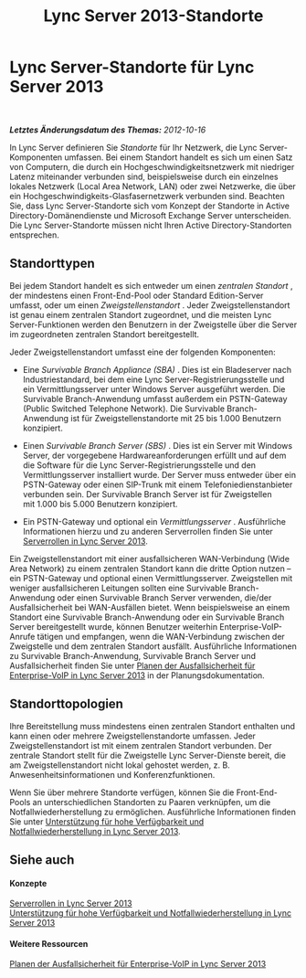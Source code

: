 ﻿---
title: Lync Server 2013-Standorte
TOCTitle: Standorte
ms:assetid: 022cb6dd-37e2-4882-a53e-5ddfdbc6f53a
ms:mtpsurl: https://technet.microsoft.com/de-de/library/Gg398076(v=OCS.15)
ms:contentKeyID: 49292990
ms.date: 05/19/2016
mtps_version: v=OCS.15
ms.translationtype: HT
---

# Lync Server-Standorte für Lync Server 2013

 

_**Letztes Änderungsdatum des Themas:** 2012-10-16_

In Lync Server definieren Sie *Standorte* für Ihr Netzwerk, die Lync Server-Komponenten umfassen. Bei einem Standort handelt es sich um einen Satz von Computern, die durch ein Hochgeschwindigkeitsnetzwerk mit niedriger Latenz miteinander verbunden sind, beispielsweise durch ein einzelnes lokales Netzwerk (Local Area Network, LAN) oder zwei Netzwerke, die über ein Hochgeschwindigkeits-Glasfasernetzwerk verbunden sind. Beachten Sie, dass Lync Server-Standorte sich vom Konzept der Standorte in Active Directory-Domänendienste und Microsoft Exchange Server unterscheiden. Die Lync Server-Standorte müssen nicht Ihren Active Directory-Standorten entsprechen.

## Standorttypen

Bei jedem Standort handelt es sich entweder um einen *zentralen Standort* , der mindestens einen Front-End-Pool oder Standard Edition-Server umfasst, oder um einen *Zweigstellenstandort* . Jeder Zweigstellenstandort ist genau einem zentralen Standort zugeordnet, und die meisten Lync Server-Funktionen werden den Benutzern in der Zweigstelle über die Server im zugeordneten zentralen Standort bereitgestellt.

Jeder Zweigstellenstandort umfasst eine der folgenden Komponenten:

  - Eine *Survivable Branch Appliance (SBA)* . Dies ist ein Bladeserver nach Industriestandard, bei dem eine Lync Server-Registrierungsstelle und ein Vermittlungsserver unter Windows Server ausgeführt werden. Die Survivable Branch-Anwendung umfasst außerdem ein PSTN-Gateway (Public Switched Telephone Network). Die Survivable Branch-Anwendung ist für Zweigstellenstandorte mit 25 bis 1.000 Benutzern konzipiert.

  - Einen *Survivable Branch Server (SBS)* . Dies ist ein Server mit Windows Server, der vorgegebene Hardwareanforderungen erfüllt und auf dem die Software für die Lync Server-Registrierungsstelle und den Vermittlungsserver installiert wurde. Der Server muss entweder über ein PSTN-Gateway oder einen SIP-Trunk mit einem Telefoniedienstanbieter verbunden sein. Der Survivable Branch Server ist für Zweigstellen mit 1.000 bis 5.000 Benutzern konzipiert.

  - Ein PSTN-Gateway und optional ein *Vermittlungsserver* . Ausführliche Informationen hierzu und zu anderen Serverrollen finden Sie unter [Serverrollen in Lync Server 2013](lync-server-2013-server-roles.md).

Ein Zweigstellenstandort mit einer ausfallsicheren WAN-Verbindung (Wide Area Network) zu einem zentralen Standort kann die dritte Option nutzen – ein PSTN-Gateway und optional einen Vermittlungsserver. Zweigstellen mit weniger ausfallsicheren Leitungen sollten eine Survivable Branch-Anwendung oder einen Survivable Branch Server verwenden, die/der Ausfallsicherheit bei WAN-Ausfällen bietet. Wenn beispielsweise an einem Standort eine Survivable Branch-Anwendung oder ein Survivable Branch Server bereitgestellt wurde, können Benutzer weiterhin Enterprise-VoIP-Anrufe tätigen und empfangen, wenn die WAN-Verbindung zwischen der Zweigstelle und dem zentralen Standort ausfällt. Ausführliche Informationen zu Survivable Branch-Anwendung, Survivable Branch Server und Ausfallsicherheit finden Sie unter [Planen der Ausfallsicherheit für Enterprise-VoIP in Lync Server 2013](lync-server-2013-planning-for-enterprise-voice-resiliency.md) in der Planungsdokumentation.

## Standorttopologien

Ihre Bereitstellung muss mindestens einen zentralen Standort enthalten und kann einen oder mehrere Zweigstellenstandorte umfassen. Jeder Zweigstellenstandort ist mit einem zentralen Standort verbunden. Der zentrale Standort stellt für die Zweigstelle Lync Server-Dienste bereit, die am Zweigstellenstandort nicht lokal gehostet werden, z. B. Anwesenheitsinformationen und Konferenzfunktionen.

Wenn Sie über mehrere Standorte verfügen, können Sie die Front-End-Pools an unterschiedlichen Standorten zu Paaren verknüpfen, um die Notfallwiederherstellung zu ermöglichen. Ausführliche Informationen finden Sie unter [Unterstützung für hohe Verfügbarkeit und Notfallwiederherstellung in Lync Server 2013](lync-server-2013-high-availability-and-disaster-recovery-support.md).

## Siehe auch

#### Konzepte

[Serverrollen in Lync Server 2013](lync-server-2013-server-roles.md)  
[Unterstützung für hohe Verfügbarkeit und Notfallwiederherstellung in Lync Server 2013](lync-server-2013-high-availability-and-disaster-recovery-support.md)  

#### Weitere Ressourcen

[Planen der Ausfallsicherheit für Enterprise-VoIP in Lync Server 2013](lync-server-2013-planning-for-enterprise-voice-resiliency.md)


